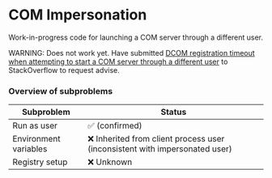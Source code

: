 # COM Impersonation
Work-in-progress code for launching a COM server through a different user.

WARNING: Does not work yet. Have submitted [DCOM registration timeout when attempting to start a COM server through a different user](https://stackoverflow.com/questions/54076028/dcom-registration-timeout-when-attempting-to-start-a-com-server-through-a-differ) to StackOverflow to request advise.


### Overview of subproblems

| Subproblem          | Status                                                                      |
|---------------------|-----------------------------------------------------------------------------|
|Run as user          | :white_check_mark: (confirmed)                                              |
|Environment variables| :x: Inherited from client process user (inconsistent with impersonated user)|
|Registry setup       | :x: Unknown                                                                 |
